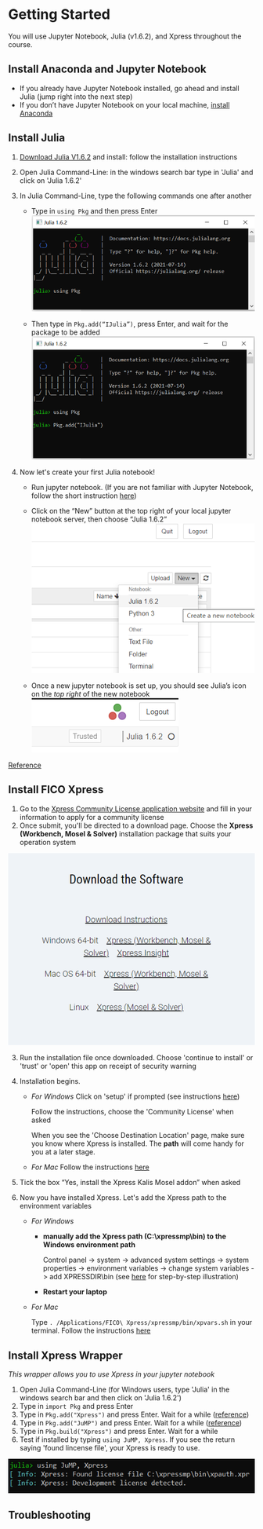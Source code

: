 # Getting Started
You will use Jupyter Notebook, Julia (v1.6.2), and Xpress throughout the course.

## Install Anaconda and Jupyter Notebook
- If you already have Jupyter Notebook installed, go ahead and install Julia (jump right into the next step)
- If you don’t have Jupyter Notebook on your local machine, [install Anaconda](https://www.anaconda.com/products/individual-d)

## Install Julia
1. [Download Julia V1.6.2](https://julialang.org/downloads/) and install: follow the installation instructions
2. Open Julia Command-Line: in the windows search bar type in 'Julia' and click on 'Julia 1.6.2'
3. In Julia Command-Line, type the following commands one after another

    - Type in ``using Pkg`` and then press Enter
![type using Pkg in Julia Command-Line](https://github.com/Pheobe-Sun/Julia-for-optimisation/blob/main/static/Install_Julia_package1.PNG)

    - Then type in ``Pkg.add(“IJulia”)``, press Enter, and wait for the package to be added
![type using Pkg in Julia Command-Line](https://github.com/Pheobe-Sun/Julia-for-optimisation/blob/main/static/Install_Julia_package2.PNG)

4. Now let's create your first Julia notebook!
    - Run jupyter notebook. (If you are not familiar with Jupyter Notebook, follow the short instruction [here](https://pythonforundergradengineers.com/opening-a-jupyter-notebook-on-windows.html)) 
    - Click on the “New” button at the top right of your local jupyter notebook server, then choose “Julia 1.6.2”
    ![create new Julia notebook](https://github.com/Pheobe-Sun/Julia-for-optimisation/blob/main/static/Create_new_Julia_notebook.png)

    - Once a new jupyter notebook is set up, you should see Julia’s icon on the *top right* of the new notebook  
    ![check Julia's icon in newly-created notebook](https://github.com/Pheobe-Sun/Julia-for-optimisation/blob/main/static/Create_new_Julia_notebook2.png)

[Reference](https://datatofish.com/add-julia-to-jupyter/)

## Install FICO Xpress
1. Go to the [Xpress Community License application website](https://content.fico.com/xpress-optimization-community-license) and fill in your information to apply for a community license
2. Once submit, you'll be directed to a download page. Choose the **Xpress (Workbench, Mosel & Solver)** installation package that suits your operation system

![Xpress Download options](https://github.com/Pheobe-Sun/Julia-for-optimisation/blob/main/static/Install_Xpress.PNG)

3. Run the installation file once downloaded. Choose 'continue to install' or 'trust' or 'open' this app on receipt of security warning
4. Installation begins. 
    - *For Windows*
      Click on 'setup' if prompted (see instructions [here](https://www.fico.com/fico-xpress-optimization/docs/latest/installguide/dhtml/chapinst1_sec_secwin.html))
      
      Follow the instructions, choose the 'Community License' when asked
      
      When you see the 'Choose Destination Location' page, make sure you know where Xpress is installed. The **path** will come handy for you at a later stage.
      
    - *For Mac*
      Follow the instructions [here](https://www.fico.com/fico-xpress-optimization/docs/latest/installguide/dhtml/chapinst1_sec_secmac.html)
      

5. Tick the box “Yes, install the Xpress Kalis Mosel addon” when asked
6. Now you have installed Xpress. Let's add the Xpress path to the environment variables
    - *For Windows*
        - **manually add the Xpress path (C:\xpressmp\bin) to the Windows environment path**
    
            Control panel -> system -> advanced system settings -> system properties -> environment variables -> change system variables -> add XPRESSDIR\bin (see [here](https://learn.sparkfun.com/tutorials/configuring-the-path-system-variable/all) for step-by-step illustration)
        
        - **Restart your laptop**

    - *For Mac*
        
        Type ``. /Applications/FICO\ Xpress/xpressmp/bin/xpvars.sh`` in your terminal. Follow the instructions [here](https://www.fico.com/fico-xpress-optimization/docs/latest/installguide/dhtml/chapinst1_sec_secmac.html)

## Install Xpress Wrapper 
*This wrapper allows you to use Xpress in your jupyter notebook*
1. Open Julia Command-Line (for Windows users, type 'Julia' in the windows search bar and then click on 'Julia 1.6.2')
2. Type in ``import Pkg`` and press Enter
3. Type in ``Pkg.add("Xpress")`` and press Enter. Wait for a while ([reference](https://github.com/jump-dev/Xpress.jl))
4. Type in ``Pkg.add("JuMP")`` and press Enter. Wait for a while ([reference](https://jump.dev/JuMP.jl/stable/installation/))
5. Type in ``Pkg.build("Xpress")`` and press Enter. Wait  for a while
6. Test if installed by typing ``using JuMP, Xpress``. If you see the return saying 'found lincense file', your Xpress is ready to use. 

![Xpress wrapper installation success](https://github.com/Pheobe-Sun/Julia-for-optimisation/blob/main/static/Install_success.PNG)

## Troubleshooting
